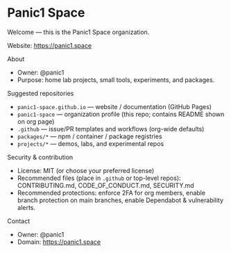 # Panic1 Space

Welcome — this is the Panic1 Space organization.

Website: https://panic1.space

About
- Owner: @panic1
- Purpose: home lab projects, small tools, experiments, and packages.

Suggested repositories
- `panic1-space.github.io` — website / documentation (GitHub Pages)
- `panic1-space` — organization profile (this repo; contains README shown on org page)
- `.github` — issue/PR templates and workflows (org-wide defaults)
- `packages/*` — npm / container / package registries
- `projects/*` — demos, labs, and experimental repos

Security & contribution
- License: MIT (or choose your preferred license)
- Recommended files (place in `.github` or top-level repos): CONTRIBUTING.md, CODE_OF_CONDUCT.md, SECURITY.md
- Recommended protections: enforce 2FA for org members, enable branch protection on main branches, enable Dependabot & vulnerability alerts.

Contact
- Owner: @panic1
- Domain: https://panic1.space


<!--

**Here are some ideas to get you started:**

🙋‍♀️ A short introduction - what is your organization all about?
🌈 Contribution guidelines - how can the community get involved?
👩‍💻 Useful resources - where can the community find your docs? Is there anything else the community should know?
🍿 Fun facts - what does your team eat for breakfast?
🧙 Remember, you can do mighty things with the power of [Markdown](https://docs.github.com/github/writing-on-github/getting-started-with-writing-and-formatting-on-github/basic-writing-and-formatting-syntax)
-->
